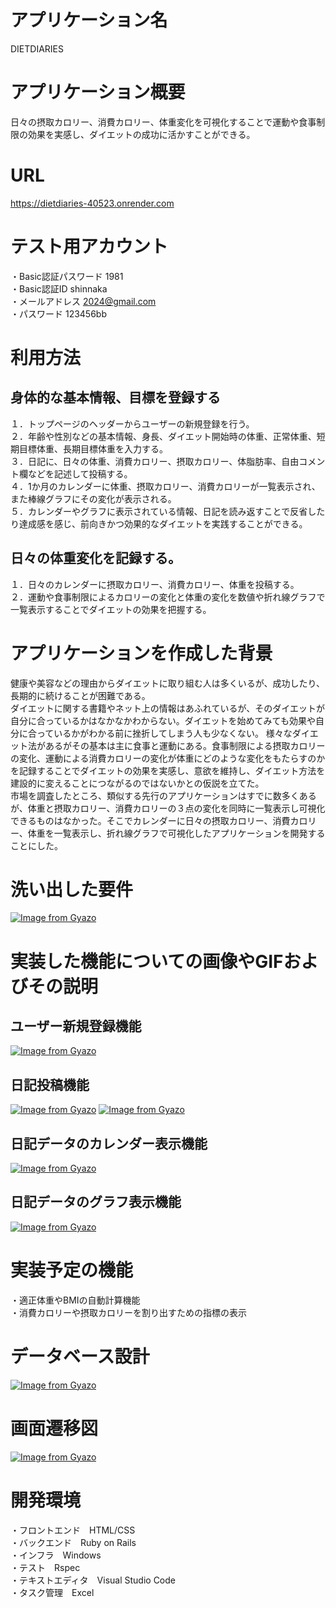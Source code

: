 # アプリケーション名

DIETDIARIES  

# アプリケーション概要

日々の摂取カロリー、消費カロリー、体重変化を可視化することで運動や食事制限の効果を実感し、ダイエットの成功に活かすことができる。

# URL  
https://dietdiaries-40523.onrender.com

# テスト用アカウント  
・Basic認証パスワード 1981  
・Basic認証ID shinnaka  
・メールアドレス 2024@gmail.com  
・パスワード 123456bb

# 利用方法  
## 身体的な基本情報、目標を登録する  
１．トップページのヘッダーからユーザーの新規登録を行う。  
２．年齢や性別などの基本情報、身長、ダイエット開始時の体重、正常体重、短期目標体重、長期目標体重を入力する。  
３．日記に、日々の体重、消費カロリー、摂取カロリー、体脂肪率、自由コメント欄などを記述して投稿する。  
４．1か月のカレンダーに体重、摂取カロリー、消費カロリーが一覧表示され、また棒線グラフにその変化が表示される。  
５．カレンダーやグラフに表示されている情報、日記を読み返すことで反省したり達成感を感じ、前向きかつ効果的なダイエットを実践することができる。  

## 日々の体重変化を記録する。  
１．日々のカレンダーに摂取カロリー、消費カロリー、体重を投稿する。  
２．運動や食事制限によるカロリーの変化と体重の変化を数値や折れ線グラフで一覧表示することでダイエットの効果を把握する。  

# アプリケーションを作成した背景
健康や美容などの理由からダイエットに取り組む人は多くいるが、成功したり、長期的に続けることが困難である。  
ダイエットに関する書籍やネット上の情報はあふれているが、そのダイエットが自分に合っているかはなかなかわからない。ダイエットを始めてみても効果や自分に合っているかがわかる前に挫折してしまう人も少なくない。
様々なダイエット法があるがその基本は主に食事と運動にある。食事制限による摂取カロリーの変化、運動による消費カロリーの変化が体重にどのような変化をもたらすのかを記録することでダイエットの効果を実感し、意欲を維持し、ダイエット方法を建設的に変えることにつながるのではないかとの仮説を立てた。  
市場を調査したところ、類似する先行のアプリケーションはすでに数多くあるが、体重と摂取カロリー、消費カロリーの３点の変化を同時に一覧表示し可視化できるものはなかった。そこでカレンダーに日々の摂取カロリー、消費カロリー、体重を一覧表示し、折れ線グラフで可視化したアプリケーションを開発することにした。

# 洗い出した要件
[![Image from Gyazo](https://i.gyazo.com/6315388f154c876623b6662d5b4dcfe7.png)](https://gyazo.com/6315388f154c876623b6662d5b4dcfe7)

# 実装した機能についての画像やGIFおよびその説明
## ユーザー新規登録機能
[![Image from Gyazo](https://i.gyazo.com/865a9be00f585bac592d1a08201542df.gif)](https://gyazo.com/865a9be00f585bac592d1a08201542df)

## 日記投稿機能
[![Image from Gyazo](https://i.gyazo.com/621ec3fdba4934ebf7595df3987c3a17.gif)](https://gyazo.com/621ec3fdba4934ebf7595df3987c3a17)
[![Image from Gyazo](https://i.gyazo.com/9d0a75b72bedf09bbeb2da75bcbef379.gif)](https://gyazo.com/9d0a75b72bedf09bbeb2da75bcbef379)

## 日記データのカレンダー表示機能
[![Image from Gyazo](https://i.gyazo.com/b9d51cced51cb0b6f6cd047a0fd4b492.png)](https://gyazo.com/b9d51cced51cb0b6f6cd047a0fd4b492)

## 日記データのグラフ表示機能
[![Image from Gyazo](https://i.gyazo.com/b123f2af7ff6d06736a85f0816ab36c4.png)](https://gyazo.com/b123f2af7ff6d06736a85f0816ab36c4)


# 実装予定の機能
・適正体重やBMIの自動計算機能  
・消費カロリーや摂取カロリーを割り出すための指標の表示

# データベース設計
[![Image from Gyazo](https://i.gyazo.com/f493319ae189560ad107940dfb5f49ae.png)](https://gyazo.com/f493319ae189560ad107940dfb5f49ae)

# 画面遷移図
[![Image from Gyazo](https://i.gyazo.com/2dd66a122e4396799143a4054192954f.png)](https://gyazo.com/2dd66a122e4396799143a4054192954f)

# 開発環境  
・フロントエンド　HTML/CSS  
・バックエンド　Ruby on Rails  
・インフラ　Windows  
・テスト　Rspec  
・テキストエディタ　Visual Studio Code  
・タスク管理　Excel

